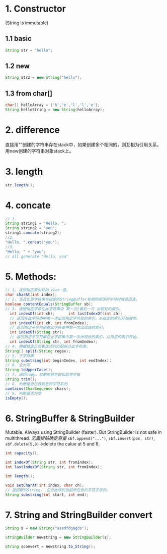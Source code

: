 # 1. Constructor    
(String is immutable)
## 1.1 basic
```java
String str = "hello";
```
## 1.2 new
```java
String str2 = new String("hello");
```
## 1.3 from char[]
```java
char[] helloArray = {'h','e','l','l','o'};
String helloString = new String(helloArray);
```
# 2. difference
  直接用“”创建的字符串存在stack中，如果创建多个相同的，则互相为引用关系。
  用new创建的字符串对象stack上。
  
# 3. length
```java
str.length();
```

# 4. concate 
```java
// 1.
String string1 = "Hello, ";
String string2 = "you";
string1.concate(string2);
//2. 
"Hello, ".concat("you");
//3. 
"Hello, " + "you";
// all generate "Hello, you"
```

# 5. Methods:

```java
// 1. 返回指定索引处的 char 值。
char charAt(int index);
// 2. 当且仅当字符串与指定的StringBuffer有相同顺序的字符时候返回真。
boolean contentEquals(StringBuffer sb);
// 3. 返回指定字符在此字符串中 第一次/最后一次 出现处的索引。
  int indexOf(int ch);    	int lastIndexOf(int ch);
  // 返回在此字符串中第一次出现指定字符处的索引，从指定的索引开始搜索。
  int indexOf(int ch, int fromIndex);
  // 返回指定子字符串在此字符串中第一次出现处的索引。
  int indexOf(String str);
  // 返回指定子字符串在此字符串中第一次出现处的索引，从指定的索引开始。
  int indexOf(String str, int fromIndex);
// 4. 根据给定正则表达式的匹配拆分此字符串。
String[] split(String regex);
// 5. 子字符串
String substring(int beginIndex, int endIndex)；
// 6. 全大写
String toUpperCase();
// 7. 返回copy，忽略前导空白和后导空白
String trim();
// 8. 判断是否包含制定的字符系列
contains(CharSequence chars);
// 9. 判断是否为空
isEmpty();
```
# 6. StringBuffer & StringBuilder
Mutable. Always using StringBuilder (faster). But StringBuilder is not safe in multithread.
*无需提前确定容量* 
`sbf.append("...")`, `sbf.insert(pos, str)`, `sbf.delete(5,8)`->delete the calue at 5 and 8.
```java
int capacity();

int indexOf(String str, int fromIndex);
int lastIndexOf(String str, int fromIndex);

int length();

void setCharAt(int index, char ch);
// 返回新的String， 包含此序列当前所包含的字符子序列。
String substring(int start, int end);

```

# 7. String and StringBuilder convert
```java
String s = new String("assdfdgagds");

StringBuilder newstring = new StringBuilder(s);

String sconvert = newstring.to_String();

```







